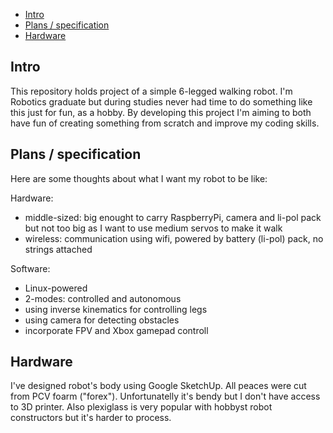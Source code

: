 - [Intro](#intro)
- [Plans / specification]($specification)
- [Hardware](#hardware)

Intro
-----

This repository holds project of a simple 6-legged walking robot.
I'm Robotics graduate but during studies never had time to do something
like this just for fun, as a hobby. By developing this project I'm aiming
to both have fun of creating something from scratch and improve my coding skills.

Plans / specification
-----

Here are some thoughts about what I want my robot to be like:

Hardware:
  - middle-sized: big enought to carry RaspberryPi, camera and li-pol pack but not too big
                  as I want to use medium servos to make it walk
  - wireless: communication using wifi, powered by battery (li-pol) pack, no strings attached

Software:
  - Linux-powered
  - 2-modes: controlled and autonomous
  - using inverse kinematics for controlling legs
  - using camera for detecting obstacles
  - incorporate FPV and Xbox gamepad controll

Hardware
-----

I've designed robot's body using Google SketchUp.
All peaces were cut from PCV foarm ("forex").
Unfortunatelly it's bendy but I don't have access to 3D printer.
Also plexiglass is very popular with hobbyst robot constructors but it's harder to process.
